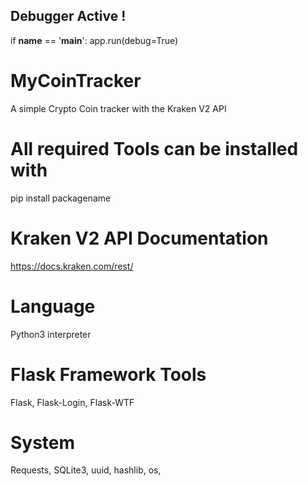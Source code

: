 ## Debugger Active ! ##
if __name__ == '__main__':
    app.run(debug=True)

# MyCoinTracker
A simple Crypto Coin tracker with the Kraken V2 API 

# All required Tools can be installed with 
pip install packagename

# Kraken V2 API Documentation
https://docs.kraken.com/rest/

# Language
Python3 interpreter

# Flask Framework Tools
Flask,
Flask-Login,
Flask-WTF

# System 
Requests,
SQLite3,
uuid,
hashlib,
os,
